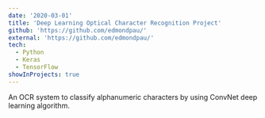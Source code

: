 ```yaml
---
date: '2020-03-01'
title: 'Deep Learning Optical Character Recognition Project'
github: 'https://github.com/edmondpau/'
external: 'https://github.com/edmondpau/'
tech:
  - Python
  - Keras
  - TensorFlow
showInProjects: true
---
```


An OCR system to classify alphanumeric characters by using ConvNet deep learning algorithm.
